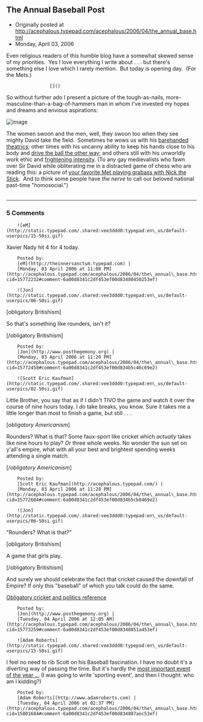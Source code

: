 ## The Annual Baseball Post

 * Originally posted at http://acephalous.typepad.com/acephalous/2006/04/the_annual_base.html
 * Monday, April 03, 2006



Even religious readers of this humble blog have a somewhat skewed sense of my priorities.  Yes I love everything I write about . . . but there's something else I love which I rarely mention.  But today is opening day.  (For the Mets.)  

		

					[]()
			

So without further ado I present a picture of the tough-as-nails,
more-masculine-than-a-bag-of-hammers man in whom I've invested my hopes
and dreams and envious aspirations:

![image](http://acephalous.typepad.com/wrightbubble.jpg)

The women swoon and the men, well, they swoon too when they see mighty David take the field.  Sometimes he wows us with his [barehanded](http://acephalous.typepad.com/wrightbarehanded1.jpg) [theatrics](http://acephalous.typepad.com/wrightbarehanded2.jpg); other times with his uncanny ability to keep his hands close to his body and [drive the ball the other way](http://acephalous.typepad.com/wright01.jpg); and others still with his unworldly work ethic and [frightening intensity](http://acephalous.typepad.com/davidwright01.jpg). 
(To any gay medievalists who fawn over Sir David while obliterating me
in a distracted game of chess who are reading this: a picture of [your favorite Met playing grabass with Nick the Stick](http://acephalous.typepad.com/wrighttouching.jpg).  And to think some people have _the nerve_ to call our beloved national past-time "homosocial.")    
  

			

* * *

### 5 Comments 

		

                
[]()

	

		![eM](http://static.typepad.com/.shared:vee3ddd0:typepad:en\_us/default-userpics/15-50si.gif)
	

	

		

Xavier Nady hit 4 for 4 today.  

	

		Posted by:
		[eM](http://theinnersanctum.typepad.com) |
		[Monday, 03 April 2006 at 11:08 PM](http://acephalous.typepad.com/acephalous/2006/04/the\_annual\_base.html?cid=15772232#comment-6a00d8341c2df453ef00d83480450253ef)

[]()

	

		![Jon](http://static.typepad.com/.shared:vee3ddd0:typepad:en\_us/default-userpics/06-50si.gif)
	

	

		

[obligatory Britishism]

So that's something like rounders, isn't it?

[/obligatory Britishism]

	

		Posted by:
		[Jon](http://www.posthegemony.org) |
		[Monday, 03 April 2006 at 11:20 PM](http://acephalous.typepad.com/acephalous/2006/04/the\_annual\_base.html?cid=15772458#comment-6a00d8341c2df453ef00d834b5c46c69e2)

[]()

	

		![Scott Eric Kaufman](http://static.typepad.com/.shared:vee3ddd0:typepad:en\_us/default-userpics/02-50si.gif)
	

	

		

Little Brother, you say that as if I didn't TIVO the game and watch it over the course of nine hours today.  I _do_ take breaks, you know.  Sure it takes me a little longer than most to finish a game, but still . . . 

[_obligatory Americanism_]

Rounders?  What is that?  Some faux-sport like cricket which _actually_ takes like nine hours to play?  _Or_ three whole weeks.  No wonder the sun set on y'all's empire, what with all your best and brightest spending weeks attending a single match.

[_/obligatory Americanism_]

	

		Posted by:
		[Scott Eric Kaufman](http://acephalous.typepad.com/) |
		[Monday, 03 April 2006 at 11:28 PM](http://acephalous.typepad.com/acephalous/2006/04/the\_annual\_base.html?cid=15772604#comment-6a00d8341c2df453ef00d834b5cb8469e2)

[]()

	

		![Jon](http://static.typepad.com/.shared:vee3ddd0:typepad:en\_us/default-userpics/06-50si.gif)
	

	

		

"Rounders? What is that?"

[obligatory Britishism]

A game that girls play.  

[/obligatory Britishism]

And surely we should celebrate the fact that cricket caused the downfall of Empire?  If only this "baseball" of which you talk could do the same.

[Obligatory cricket and politics reference](http://www.lrb.co.uk/lrbshop/show\_campaign\_item.php?campaignID=04492716&productID=27160003)

	

		Posted by:
		[Jon](http://www.posthegemony.org) |
		[Tuesday, 04 April 2006 at 12:05 AM](http://acephalous.typepad.com/acephalous/2006/04/the\_annual\_base.html?cid=15773259#comment-6a00d8341c2df453ef00d8348051a453ef)

[]()

	

		![Adam Roberts](http://static.typepad.com/.shared:vee3ddd0:typepad:en\_us/default-userpics/15-50si.gif)
	

	

		

I feel no need to rib Scott on his Baseball fascination.  I have no doubt it's a diverting way of passing the time.  But it's hardly the  [most important event of the year …](http://fifaworldcup.yahoo.com/)  (I was going to write 'sporting event', and then I thought: who am I kidding?)

	

		Posted by:
		[Adam Roberts](http://www.adamroberts.com) |
		[Tuesday, 04 April 2006 at 02:37 PM](http://acephalous.typepad.com/acephalous/2006/04/the\_annual\_base.html?cid=15801684#comment-6a00d8341c2df453ef00d834807aec53ef)

		

        